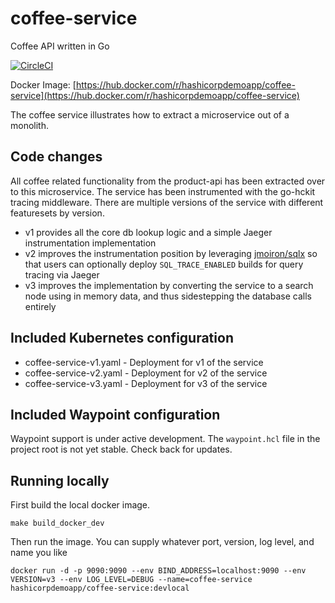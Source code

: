 # coffee-service
Coffee API written in Go

[![CircleCI](https://circleci.com/gh/hashicorp-demoapp/coffee-service.svg?style=svg)](https://circleci.com/gh/hashicorp-demoapp/coffee-service)

Docker Image: [https://hub.docker.com/r/hashicorpdemoapp/coffee-service](https://hub.docker.com/r/hashicorpdemoapp/coffee-service)

The coffee service illustrates how to extract a microservice out of a monolith.

## Code changes

All coffee related functionality from the product-api has been extracted over to this microservice. The service has been
instrumented with the go-hckit tracing middleware. There are multiple versions of the service with different featuresets
by version.

- v1 provides all the core db lookup logic and a simple Jaeger instrumentation implementation
- v2 improves the instrumentation position by leveraging [jmoiron/sqlx](https://github.com/jmoiron/sqlx) so that users
  can optionally deploy `SQL_TRACE_ENABLED` builds for query tracing via Jaeger
- v3 improves the implementation by converting the service to a search node using in memory data, and thus sidestepping
  the database calls entirely

## Included Kubernetes configuration

- coffee-service-v1.yaml - Deployment for v1 of the service
- coffee-service-v2.yaml - Deployment for v2 of the service
- coffee-service-v3.yaml - Deployment for v3 of the service

## Included Waypoint configuration

Waypoint support is under active development. The `waypoint.hcl` file in the project root is not yet stable. Check back
for updates.

## Running locally

First build the local docker image.

`make build_docker_dev`

Then run the image. You can supply whatever port, version, log level, and name you like

`docker run -d -p 9090:9090 --env BIND_ADDRESS=localhost:9090 --env VERSION=v3 --env LOG_LEVEL=DEBUG --name=coffee-service hashicorpdemoapp/coffee-service:devlocal`
